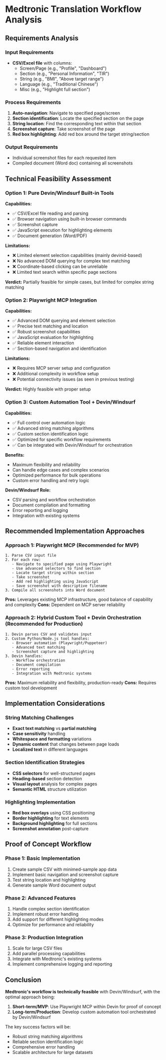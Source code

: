 # Medtronic Translation Workflow Analysis

## Requirements Analysis

### Input Requirements
- **CSV/Excel file** with columns:
  - Screen/Page (e.g., "Profile", "Dashboard")
  - Section (e.g., "Personal Information", "TIR")
  - String (e.g., "BMI", "Above target range")
  - Language (e.g., "Traditional Chinese")
  - Misc (e.g., "Highlight full section")

### Process Requirements
1. **Auto-navigation**: Navigate to specified page/screen
2. **Section identification**: Locate the specified section on the page
3. **String location**: Find the corresponding text within that section
4. **Screenshot capture**: Take screenshot of the page
5. **Red box highlighting**: Add red box around the target string/section

### Output Requirements
- Individual screenshot files for each requested item
- Compiled document (Word doc) containing all screenshots

## Technical Feasibility Assessment

### Option 1: Pure Devin/Windsurf Built-in Tools
**Capabilities:**
- ✅ CSV/Excel file reading and parsing
- ✅ Browser navigation using built-in browser commands
- ✅ Screenshot capture
- ✅ JavaScript execution for highlighting elements
- ✅ Document generation (Word/PDF)

**Limitations:**
- ❌ Limited element selection capabilities (mainly devinid-based)
- ❌ No advanced DOM querying for complex text matching
- ❌ Coordinate-based clicking can be unreliable
- ❌ Limited text search within specific page sections

**Verdict:** Partially feasible for simple cases, but limited for complex string matching

### Option 2: Playwright MCP Integration
**Capabilities:**
- ✅ Advanced DOM querying and element selection
- ✅ Precise text matching and location
- ✅ Robust screenshot capabilities
- ✅ JavaScript evaluation for highlighting
- ✅ Reliable element interaction
- ✅ Section-based navigation and identification

**Limitations:**
- ❌ Requires MCP server setup and configuration
- ❌ Additional complexity in workflow setup
- ❌ Potential connectivity issues (as seen in previous testing)

**Verdict:** Highly feasible with proper setup

### Option 3: Custom Automation Tool + Devin/Windsurf
**Capabilities:**
- ✅ Full control over automation logic
- ✅ Advanced string matching algorithms
- ✅ Custom section identification logic
- ✅ Optimized for specific workflow requirements
- ✅ Can be integrated with Devin/Windsurf for orchestration

**Benefits:**
- Maximum flexibility and reliability
- Can handle edge cases and complex scenarios
- Optimized performance for bulk operations
- Custom error handling and retry logic

**Devin/Windsurf Role:**
- CSV parsing and workflow orchestration
- Document compilation and formatting
- Error reporting and logging
- Integration with existing systems

## Recommended Implementation Approaches

### Approach 1: Playwright MCP (Recommended for MVP)
```
1. Parse CSV input file
2. For each row:
   - Navigate to specified page using Playwright
   - Use advanced selectors to find section
   - Locate target string within section
   - Take screenshot
   - Add red highlighting using JavaScript
   - Save screenshot with descriptive filename
3. Compile all screenshots into Word document
```

**Pros:** Leverages existing MCP infrastructure, good balance of capability and complexity
**Cons:** Dependent on MCP server reliability

### Approach 2: Hybrid Custom Tool + Devin Orchestration (Recommended for Production)
```
1. Devin parses CSV and validates input
2. Custom Python/Node.js tool handles:
   - Browser automation (Playwright/Puppeteer)
   - Advanced text matching
   - Screenshot capture and highlighting
3. Devin handles:
   - Workflow orchestration
   - Document compilation
   - Error reporting
   - Integration with Medtronic systems
```

**Pros:** Maximum reliability and flexibility, production-ready
**Cons:** Requires custom tool development

## Implementation Considerations

### String Matching Challenges
- **Exact text matching** vs **partial matching**
- **Case sensitivity** handling
- **Whitespace and formatting** variations
- **Dynamic content** that changes between page loads
- **Localized text** in different languages

### Section Identification Strategies
- **CSS selectors** for well-structured pages
- **Heading-based** section detection
- **Visual layout** analysis for complex pages
- **Semantic HTML** structure utilization

### Highlighting Implementation
- **Red box overlays** using CSS positioning
- **Border highlighting** for text elements
- **Background highlighting** for full sections
- **Screenshot annotation** post-capture

## Proof of Concept Workflow

### Phase 1: Basic Implementation
1. Create sample CSV with minimed-sample app data
2. Implement basic navigation and screenshot capture
3. Test string location and highlighting
4. Generate sample Word document output

### Phase 2: Advanced Features
1. Handle complex section identification
2. Implement robust error handling
3. Add support for different highlighting modes
4. Optimize for performance and reliability

### Phase 3: Production Integration
1. Scale for large CSV files
2. Add parallel processing capabilities
3. Integrate with Medtronic's existing systems
4. Implement comprehensive logging and reporting

## Conclusion

**Medtronic's workflow is technically feasible** with Devin/Windsurf, with the optimal approach being:

1. **Short-term/MVP**: Use Playwright MCP within Devin for proof of concept
2. **Long-term/Production**: Develop custom automation tool orchestrated by Devin/Windsurf

The key success factors will be:
- Robust string matching algorithms
- Reliable section identification logic
- Comprehensive error handling
- Scalable architecture for large datasets

